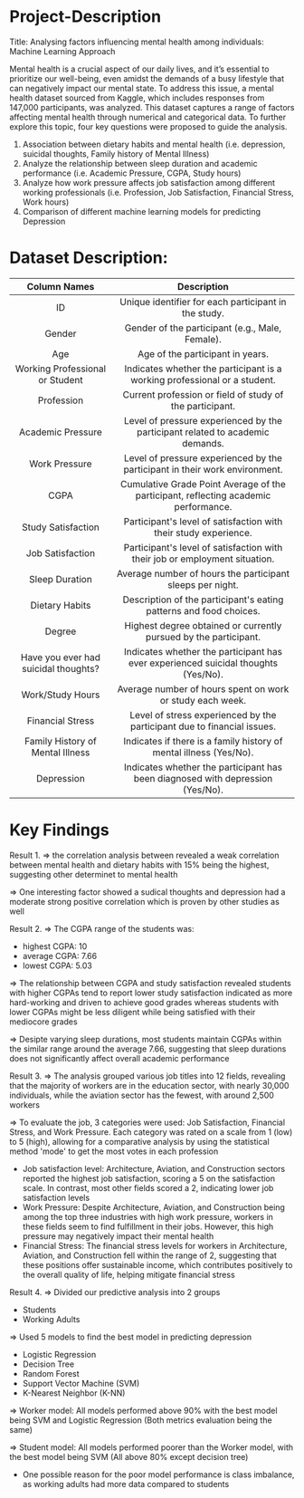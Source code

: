 # Project-Description

Title: Analysing factors influencing mental health among individuals: Machine Learning Approach

Mental health is a crucial aspect of our daily lives, and it’s essential to prioritize our well-being, even amidst the demands of a busy lifestyle that can negatively impact our mental state. To address this issue, a mental health dataset sourced from Kaggle, which includes responses from 147,000 participants, was analyzed. This dataset captures a range of factors affecting mental health through numerical and categorical data. To further explore this topic, four key questions were proposed to guide the analysis.

1. Association between dietary habits and mental health (i.e. depression, suicidal thoughts, Family history of Mental Illness)
2. Analyze the relationship between sleep duration and academic performance (i.e. Academic Pressure, CGPA, Study hours) 
3. Analyze how work pressure affects job satisfaction among different working professionals (i.e. Profession, Job Satisfaction, Financial Stress, Work hours)
4. Comparison of different machine learning models for predicting Depression

# Dataset Description:

| Column Names  | Description |
| :---: | :---: |
| ID                                               | Unique identifier for each participant in the study.              |
| Gender                                           | Gender of the participant (e.g., Male, Female).           |
| Age                                             | Age of the participant in years.                                 |
| Working Professional or Student                  | Indicates whether the participant is a working professional or a student. |
| Profession                                       | Current profession or field of study of the participant.         |
| Academic Pressure                                | Level of pressure experienced by the participant related to academic demands. |
| Work Pressure                                    | Level of pressure experienced by the participant in their work environment. |
| CGPA                                            | Cumulative Grade Point Average of the participant, reflecting academic performance. |
| Study Satisfaction                               | Participant's level of satisfaction with their study experience.  |
| Job Satisfaction                                 | Participant's level of satisfaction with their job or employment situation. |
| Sleep Duration                                   | Average number of hours the participant sleeps per night.        |
| Dietary Habits                                  | Description of the participant's eating patterns and food choices. |
| Degree                                          | Highest degree obtained or currently pursued by the participant.  |
| Have you ever had suicidal thoughts?            | Indicates whether the participant has ever experienced suicidal thoughts (Yes/No). |
| Work/Study Hours                                | Average number of hours spent on work or study each week.       |
| Financial Stress                                | Level of stress experienced by the participant due to financial issues. |
| Family History of Mental Illness                | Indicates if there is a family history of mental illness (Yes/No). |
| Depression                                       | Indicates whether the participant has been diagnosed with depression (Yes/No). |

# Key Findings
Result 1.
=> the correlation analysis between revealed a weak correlation between mental health and dietary habits with 15% being the highest, suggesting other determinet to mental health 

=> One interesting factor showed a sudical thoughts and depression had a moderate strong positive correlation which is proven by other studies as well 

Result 2.
=> The CGPA range of the students was:
- highest CGPA: 10
- average CGPA: 7.66
- lowest CGPA: 5.03

=> The relationship between CGPA and study satisfaction revealed students with higher CGPAs tend to report lower study satisfaction indicated as more hard-working and driven to achieve good grades whereas students with lower CGPAs might be less diligent while being satisfied with their mediocore grades

=> Desipte varying sleep durations, most students maintain CGPAs within the similar range around the average 7.66, suggesting that sleep durations does not significantly affect overall academic performance

Result 3.
=> The analysis grouped various job titles into 12 fields, revealing that the majority of workers are in the education sector, with nearly 30,000 individuals, while the aviation sector has the fewest, with around 2,500 workers

=> To evaluate the job, 3 categories were used: Job Satisfaction, Financial Stress, and Work Pressure. Each category was rated on a scale from 1 (low) to 5 (high), allowing for a comparative analysis by using the statistical method 'mode' to get the most votes in each profession
- Job satisfaction level: Architecture, Aviation, and Construction sectors reported the highest job satisfaction, scoring a 5 on the satisfaction scale. In contrast, most other fields scored a 2, indicating lower job satisfaction levels
- Work Pressure: Despite Architecture, Aviation, and Construction being among the top three industries with high work pressure, workers in these fields seem to find fulfillment in their jobs. However, this high pressure may negatively impact their mental health
- Financial Stress: The financial stress levels for workers in Architecture, Aviation, and Construction fell within the range of 2, suggesting that these positions offer sustainable income, which contributes positively to the overall quality of life, helping mitigate financial stress

Result 4.
=> Divided our predictive analysis into 2 groups
- Students
- Working Adults

=> Used 5 models to find the best model in predicting depression
- Logistic Regression
- Decision Tree
- Random Forest
- Support Vector Machine (SVM)
- K-Nearest Neighbor (K-NN)

=> Worker model: All models performed above 90% with the best model being SVM and Logistic Regression (Both metrics evaluation being the same)

=> Student model: All models performed poorer than the Worker model, with the best model being SVM (All above 80% except decision tree)

* One possible reason for the poor model performance is class imbalance, as working adults had more data compared to students
